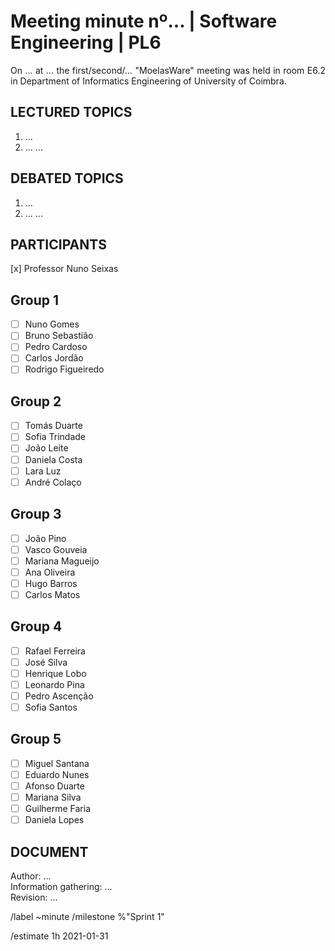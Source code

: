 # Meeting minute nº... | Software Engineering | PL6 

<div align="justify">

On ... at ... the first/second/... "MoelasWare" meeting was held in room E6.2 in Department of
Informatics Engineering of University of Coimbra.

## LECTURED TOPICS

1. ...
2. ...
...

## DEBATED TOPICS

1. ...
2. ...
...

## PARTICIPANTS

[x] Professor Nuno Seixas

## Group 1
  - [ ] Nuno Gomes
  - [ ] Bruno Sebastião
  - [ ] Pedro Cardoso
  - [ ] Carlos Jordão
  - [ ] Rodrigo Figueiredo

## Group 2
  - [ ] Tomás Duarte
  - [ ] Sofia Trindade
  - [ ] João Leite
  - [ ] Daniela Costa
  - [ ] Lara Luz
  - [ ] André Colaço

## Group 3
  - [ ] João Pino
  - [ ] Vasco Gouveia
  - [ ] Mariana Magueijo
  - [ ] Ana Oliveira
  - [ ] Hugo Barros
  - [ ] Carlos Matos

## Group 4
  - [ ] Rafael Ferreira
  - [ ] José Silva 
  - [ ] Henrique Lobo
  - [ ] Leonardo Pina
  - [ ] Pedro Ascenção
  - [ ] Sofia Santos

## Group 5
  - [ ] Miguel Santana
  - [ ] Eduardo Nunes
  - [ ] Afonso Duarte
  - [ ] Mariana Silva
  - [ ] Guilherme Faria
  - [ ] Daniela Lopes
 
## DOCUMENT

Author: ...  
Information gathering: ...  
Revision: ...


/label ~minute
/milestone %"Sprint 1"

<!--- /estimate or /spend time_spent current_date -->
/estimate 1h 2021-01-31

